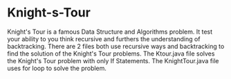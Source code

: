 # Knight-s-Tour
Knight's Tour is a famous Data Structure and Algorithms problem. It test your ability to you think recursive and furthers the understanding of backtracking. 
There are 2 files both use recursive ways and backtracking to find the solution of the Knight's Tour problems. The Ktour.java file solves the Knight's Tour problem with only If Statements. The KnightTour.java file uses for loop to solve the problem. 
